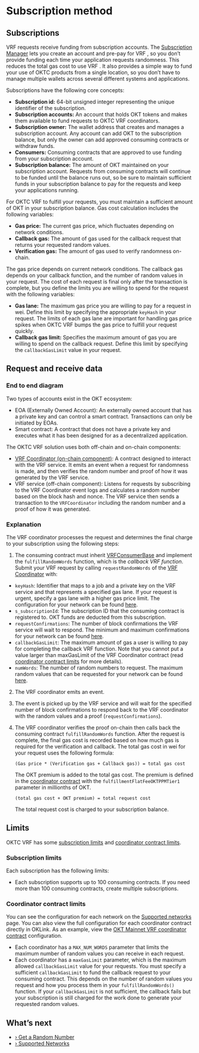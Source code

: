 # Subscription method

## Subscriptions

VRF  requests receive funding from subscription accounts. The [Subscription Manager](/dev/oktc-solutions/oktc-vrf/Subscription-Method/Subscription-Manager-UI/Subscription-Manager-UI) lets you create an account and pre-pay for VRF , so you don’t provide funding each time your application requests randomness. This reduces the total gas cost to use VRF . It also provides a simple way to fund your use of OKTC products from a single location, so you don’t have to manage multiple wallets across several different systems and applications.

Subscriptions have the following core concepts:

- **Subscription id:** 64-bit unsigned integer representing the unique identifier of the subscription.
- **Subscription accounts:** An account that holds OKT tokens and makes them available to fund requests to OKTC VRF  coordinators.
- **Subscription owner:** The wallet address that creates and manages a subscription account. Any account can add OKT to the subscription balance, but only the owner can add approved consuming contracts or withdraw funds.
- **Consumers:** Consuming contracts that are approved to use funding from your subscription account.
- **Subscription balance:** The amount of OKT maintained on your subscription account. Requests from consuming contracts will continue to be funded until the balance runs out, so be sure to maintain sufficient funds in your subscription balance to pay for the requests and keep your applications running.

For OKTC VRF  to fulfill your requests, you must maintain a sufficient amount of OKT in your subscription balance. Gas cost calculation includes the following variables:

- **Gas price:** The current gas price, which fluctuates depending on network conditions.
- **Callback gas:** The amount of gas used for the callback request that returns your requested random values.
- **Verification gas:** The amount of gas used to verify randomness on-chain.

The gas price depends on current network conditions. The callback gas depends on your callback function, and the number of random values in your request. The cost of each request is final only after the transaction is complete, but you define the limits you are willing to spend for the request with the following variables:

- **Gas lane:** The maximum gas price you are willing to pay for a request in wei. Define this limit by specifying the appropriate `keyHash` in your request. The limits of each gas lane are important for handling gas price spikes when OKTC VRF bumps the gas price to fulfill your request quickly.
- **Callback gas limit:** Specifies the maximum amount of gas you are willing to spend on the callback request. Define this limit by specifying the `callbackGasLimit` value in your request.

## Request and receive data

### End to end diagram

Two types of accounts exist in the OKT ecosystem:

- EOA (Externally Owned Account): An externally owned account that has a private key and can control a smart contract. Transactions can only be initiated by EOAs.
- Smart contract: A contract that does not have a private key and executes what it has been designed for as a decentralized application.

The OKTC VRF  solution uses both off-chain and on-chain components:

- [VRF  Coordinator (on-chain component)](https://github.com/okx/OKTC-VRF/blob/main/contracts/VRFCoordinatorV2.sol): A contract designed to interact with the VRF service. It emits an event when a request for randomness is made, and then verifies the random number and proof of how it was generated by the VRF service.
- VRF service (off-chain component): Listens for requests by subscribing to the VRF Coordinator event logs and calculates a random number based on the block hash and nonce. The VRF service then sends a transaction to the `VRFCoordinator` including the random number and a proof of how it was generated.

### Explanation

The VRF coordinator processes the request and determines the final charge to your subscription using the following steps:

1. The consuming contract must inherit [VRFConsumerBase](https://github.com/okx/OKTC-VRF/blob/main/contracts/interfaces/VRFConsumerBaseV2.sol) and implement the `fulfillRandomWords` function, which is the *callback VRF function*. Submit your VRF request by calling `requestRandomWords` of the [VRF Coordinator](https://github.com/okx/OKTC-VRF/blob/main/contracts/VRFCoordinatorV2.sol) with:

- `keyHash`: Identifier that maps to a job and a private key on the VRF service and that represents a specified gas lane. If your request is urgent, specify a gas lane with a higher gas price limit. The configuration for your network can be found [here](/dev/oktc-solutions/oktc-vrf/Subscription-Method/Supported-Networks/Supported-Networks#configurations).
- `s_subscriptionId`: The subscription ID that the consuming contract is registered to. OKT funds are deducted from this subscription.
- `requestConfirmations`: The number of block confirmations the VRF service will wait to respond. The minimum and maximum confirmations for your network can be found [here](/dev/oktc-solutions/oktc-vrf/Subscription-Method/Supported-Networks/Supported-Networks#configurations).
- `callbackGasLimit`: The maximum amount of gas a user is willing to pay for completing the callback VRF function. Note that you cannot put a value larger than maxGasLimit of the VRF Coordinator contract (read [coordinator contract limits](#limits) for more details).
- `numWords`: The number of random numbers to request. The maximum random values that can be requested for your network can be found [here](/dev/oktc-solutions/oktc-vrf/Subscription-Method/Supported-Networks/Supported-Networks#configurations).

2. The VRF coordinator emits an event.

3. The event is picked up by the VRF service and will wait for the specified number of block confirmations to respond back to the VRF coordinator with the random values and a proof (`requestConfirmations`).

4. The VRF coordinator verifies the proof on-chain then calls back the consuming contract `fulfillRandomWords` function. After the request is complete, the final gas cost is recorded based on how much gas is required for the verification and callback. The total gas cost in wei for your request uses the following formula:

   ```plaintext
   (Gas price * (Verification gas + Callback gas)) = total gas cost
   ```

   The OKT premium is added to the total gas cost. The premium is defined in the [coordinator contract](/dev/oktc-solutions/oktc-vrf/Subscription-Method/Supported-Networks/Supported-Networks#configurations) with the `fulfillmentFlatFeeOKTPPMTier1` parameter in millionths of OKT.

   ```plaintext
   (total gas cost + OKT premium) = total request cost
   ```

   The total request cost is charged to your subscription balance.

## Limits

OKTC VRF  has some [subscription limits](#subscription-limits) and [coordinator contract limits](#coordinator-contract-limits).

### Subscription limits

Each subscription has the following limits:

- Each subscription supports up to 100 consuming contracts. If you need more than 100 consuming contracts, create multiple subscriptions.


### Coordinator contract limits

You can see the configuration for each network on the [Supported networks](/dev/oktc-solutions/oktc-vrf/Subscription-Method/Supported-Networks/Supported-Networks#configurations) page. You can also view the full configuration for each coordinator contract directly in OKLink. As an example, view the [OKT Mainnet VRF  coordinator contract](https://www.okx.com/explorer/oktc/address/0x37c50d866cbc39f8f74dad711121c205d645097b) configuration.

- Each coordinator has a `MAX_NUM_WORDS` parameter that limits the maximum number of random values you can receive in each request.
- Each coordinator has a `maxGasLimit` parameter, which is the maximum allowed `callbackGasLimit` value for your requests. You must specify a sufficient `callbackGasLimit` to fund the callback request to your consuming contract. This depends on the number of random values you request and how you process them in your `fulfillRandomWords()` function. If your `callbackGasLimit` is not sufficient, the callback fails but your subscription is still charged for the work done to generate your requested random values.

## What’s next

- [› Get a Random Number](/dev/oktc-solutions/oktc-vrf/Subscription-Method/Get-a-Random-Number/Get-a-Random-Number#get-a-random-number/)
- [› Supported Networks](/dev/oktc-solutions/oktc-vrf/Subscription-Method/Supported-Networks/Supported-Networks#Configuration)

